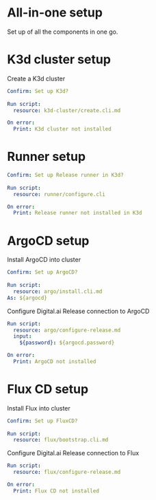 # All-in-one setup

Set up of all the components in one go.

# K3d cluster setup

Create a K3d cluster

```yaml instacli
Confirm: Set up K3d?
      
Run script:
  resource: k3d-cluster/create.cli.md

On error:
  Print: K3d cluster not installed
```

# Runner setup

```yaml instacli
Confirm: Set up Release runner in K3d?
      
Run script:
  resource: runner/configure.cli

On error:
  Print: Release runner not installed in K3d
```

# ArgoCD setup

Install ArgoCD into cluster

```yaml instacli
Confirm: Set up ArgoCD?
      
Run script:
  resource: argo/install.cli.md
As: ${argocd}
```

Configure Digital.ai Release connection to ArgoCD

```yaml instacli
Run script:
  resource: argo/configure-release.md
  input:
    ${password}: ${argocd.password}

On error:
  Print: ArgoCD not installed
```

# Flux CD setup

Install Flux into cluster

```yaml instacli
Confirm: Set up FluxCD?
      
Run script:
  resource: flux/bootstrap.cli.md
```

Configure Digital.ai Release connection to Flux

```yaml instacli
Run script:
  resource: flux/configure-release.md

On error:
  Print: Flux CD not installed
```